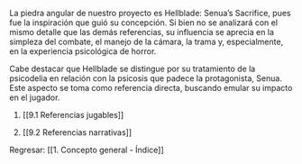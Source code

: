 
La piedra angular de nuestro proyecto es Hellblade: Senua’s Sacrifice, pues fue la inspiración que guió su concepción. Si bien no se analizará con el mismo detalle que las demás referencias, su influencia se aprecia en la simpleza del combate, el manejo de la cámara, la trama y, especialmente, en la experiencia psicológica de horror.

Cabe destacar que Hellblade se distingue por su tratamiento de la psicodelia en relación con la psicosis que padece la protagonista, Senua. Este aspecto se toma como referencia directa, buscando emular su impacto en el jugador.

1. [[9.1 Referencias jugables]]

2. [[9.2 Referencias narrativas]]




Regresar: [[1. Concepto general - Índice]]
